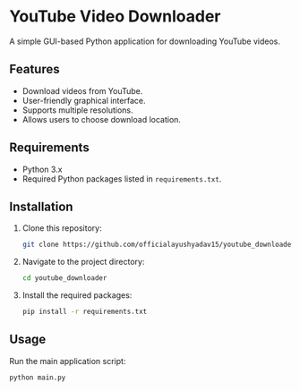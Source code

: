 # YouTube Video Downloader

A simple GUI-based Python application for downloading YouTube videos.

## Features

- Download videos from YouTube.
- User-friendly graphical interface.
- Supports multiple resolutions.
- Allows users to choose download location.

## Requirements

- Python 3.x
- Required Python packages listed in `requirements.txt`.

## Installation

1. Clone this repository:

   ```bash
   git clone https://github.com/officialayushyadav15/youtube_downloader.git
   ```

2. Navigate to the project directory:

   ```bash
   cd youtube_downloader
   ```

3. Install the required packages:

   ```bash
   pip install -r requirements.txt
   ```

## Usage

Run the main application script:

```bash
python main.py
```


